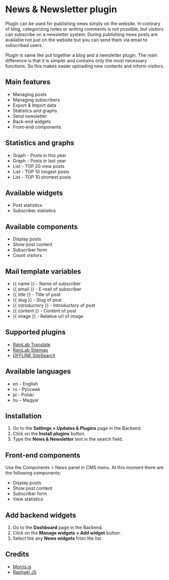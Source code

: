 # News & Newsletter plugin
Plugin can be used for publishing news simply on the website. In contrary of blog, categorizing notes or writing comments is not possible, but visitors can subscribe on a newsletter system. During publishing news posts are available not just on the website but you can send them via email to subscribed users.

Plugin is same like put together a blog and a newsletter plugin. The main difference is that it is simpler and contains only the most necessary functions. So this makes easier uploading new contents and inform visitors.

## Main features
* Managing posts
* Managing subscribers
* Export & Import data
* Statistics and graphs
* Send newsletter
* Back-end widgets
* Front-end components

## Statistics and graphs
* Graph - Posts in this year
* Graph - Posts in last year
* List - TOP 20 view posts
* List - TOP 10 longest posts
* List - TOP 10 shortest posts

## Available widgets
* Post statistics
* Subscriber statistics

## Available components
* Display posts
* Show post content
* Subscriber form
* Count visitors

## Mail template variables
* {{ name }} - Name of subscriber
* {{ email }} - E-mail of subscriber
* {{ title }} - Title of post
* {{ slug }} - Slug of post
* {{ introductory }} - Introductory of post
* {{ content }} - Content of post
* {{ image }} - Relative url of image

## Supported plugins
* [RainLab Translate](http://octobercms.com/plugin/rainlab-translate)
* [RainLab Sitemap](http://octobercms.com/plugin/rainlab-sitemap)
* [OFFLINE SiteSearch](http://octobercms.com/plugin/offline-sitesearch)

## Available languages
* en - English
* ru - Pу́сский
* pl - Polski
* hu - Magyar

## Installation
1. Go to the __Settings > Updates & Plugins__ page in the Backend.
1. Click on the __Install plugins__ button.
1. Type the __News & Newsletter__ text in the search field.

## Front-end components
Use the Components > News panel in CMS menu. At this moment there are the following components:
* Display posts
* Show post content
* Subscriber form
* View statistics

## Add backend widgets
1. Go to the __Dashboard__ page in the Backend.
1. Click on the __Manage widgets > Add widget__ button.
1. Select the any __News widgets__ from the list.

## Credits
* [Morris.js](http://morrisjs.github.io/morris.js)
* [Raphaël JS](http://dmitrybaranovskiy.github.io/raphael)
